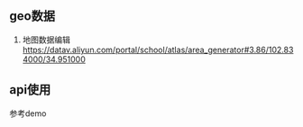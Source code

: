 ## geo数据

1. 地图数据编辑
https://datav.aliyun.com/portal/school/atlas/area_generator#3.86/102.834000/34.951000

## api使用
参考demo